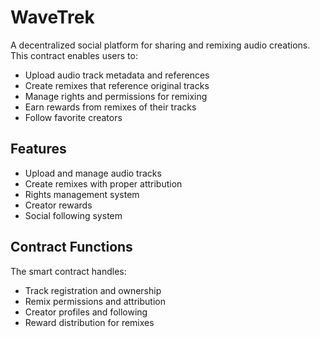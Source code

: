 # WaveTrek

A decentralized social platform for sharing and remixing audio creations. This contract enables users to:

- Upload audio track metadata and references 
- Create remixes that reference original tracks
- Manage rights and permissions for remixing
- Earn rewards from remixes of their tracks
- Follow favorite creators

## Features

- Upload and manage audio tracks
- Create remixes with proper attribution
- Rights management system
- Creator rewards
- Social following system

## Contract Functions

The smart contract handles:
- Track registration and ownership
- Remix permissions and attribution
- Creator profiles and following
- Reward distribution for remixes